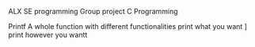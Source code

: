 ALX SE programming 
Group project 
C Programming

Printf 
A whole function with different functionalities
print what you want ]
print however you wantt 
